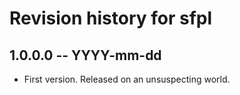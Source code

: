 # Revision history for sfpl

## 1.0.0.0 -- YYYY-mm-dd

* First version. Released on an unsuspecting world.
